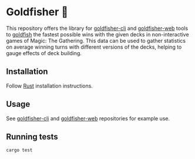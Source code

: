 # Goldfisher 🎣

This repository offers the library for [goldfisher-cli](https://github.com/Cadiac/goldfisher-cli) and [goldfisher-web](https://github.com/Cadiac/goldfisher-web) tools to [goldfish](https://mtg.fandom.com/wiki/Goldfishing) the fastest possible wins with the given decks in non-interactive games of Magic: The Gathering. This data can be used to gather statistics on average winning turns with different versions of the decks, helping to gauge effects of deck building.

## Installation

Follow [Rust](https://www.rust-lang.org/en-US/install.html) installation instructions.

## Usage

See [goldfisher-cli](https://github.com/Cadiac/goldfisher-cli) and [goldfisher-web](https://github.com/Cadiac/goldfisher-web) repositories for example use.

## Running tests

```console
cargo test
```

